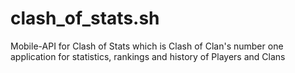 # clash_of_stats.sh
Mobile-API for Clash of Stats which is Clash of Clan's number one application for statistics, rankings and history of Players and Clans
